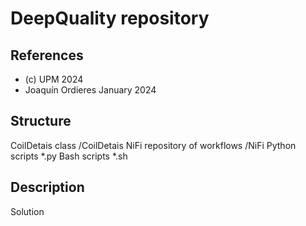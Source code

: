 # DeepQuality repository
## References
* (c) UPM 2024
* Joaquín Ordieres January 2024

## Structure
CoilDetais class  /CoilDetais
NiFi repository of workflows /NiFi
Python scripts  *.py
Bash scripts    *.sh

## Description
Solution 
